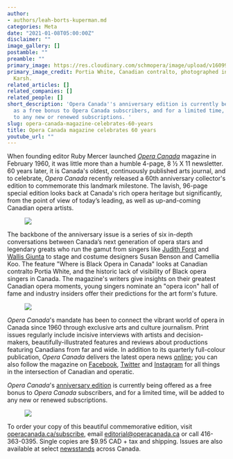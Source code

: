 ```yaml
---
author:
- authors/leah-borts-kuperman.md
categories: Meta
date: "2021-01-08T05:00:00Z"
disclaimer: ""
image_gallery: []
postamble: ""
preamble: ""
primary_image: https://res.cloudinary.com/schmopera/image/upload/v1609964815/media/2021/01/sqPortia-White-1946_qdp4y5.jpg
primary_image_credit: Portia White, Canadian contralto, photographed in 1946 by Yousuf
  Karsh.
related_articles: []
related_companies: []
related_people: []
short_description: 'Opera Canada''s anniversary edition is currently being offered
  as a free bonus to Opera Canada subscribers, and for a limited time, will be added
  to any new or renewed subscriptions. '
slug: opera-canada-magazine-celebrates-60-years
title: Opera Canada magazine celebrates 60 years
youtube_url: ""
---
```

When founding editor Ruby Mercer launched [_Opera Canada_](https://operacanada.ca/) magazine in February 1960, it was little more than a humble 4-page, 8 ½ X 11 newsletter. 60 years later, it is Canada's oldest, continuously published arts journal, and to celebrate, _Opera Canada_ recently released a 60th anniversary collector's edition to commemorate this landmark milestone. The lavish, 96-page special edition looks back at Canada's rich opera heritage but significantly, from the point of view of today’s leading, as well as up-and-coming Canadian opera artists.

<figure data-type="image">

![](https://res.cloudinary.com/schmopera/image/upload/v1609965179/media/2021/01/OperaCanada60anno-cover_jwudnk.jpg)

</figure>

The backbone of the anniversary issue is a series of six in-depth conversations between Canada’s next generation of opera stars and legendary greats who run the gamut from singers like [Judith Forst](/an-interview-with-judith-forst/) and [Wallis Giunta](https://youtu.be/tpV1U6Tb2dA) to stage and costume designers Susan Benson and Camellia Koo. The feature "Where is Black Opera in Canada" looks at Canadian contralto Portia White, and the historic lack of visibility of Black opera singers in Canada. The magazine's writers give insights on their greatest Canadian opera moments, young singers nominate an "opera icon" hall of fame and industry insiders offer their predictions for the art form's future.

<figure data-type="image">

![](https://res.cloudinary.com/schmopera/image/upload/v1609965200/media/2021/01/OC-60thAnniversarypage_mwaxzx.jpg)

</figure>

_Opera Canada_'s mandate has been to connect the vibrant world of opera in Canada since 1960 through exclusive arts and culture journalism. Print issues regularly include incisive interviews with artists and decision-makers, beautifully-illustrated features and reviews about productions featuring Canadians from far and wide. In addition to its quarterly full-colour publication, _Opera Canada_ delivers the latest opera news [online](https://operacanada.ca/); you can also follow the magazine on [Facebook](https://www.facebook.com/OperaCanadaMagazine/), [Twitter](https://twitter.com/OperaCanada?ref_src=twsrc%5Egoogle%7Ctwcamp%5Eserp%7Ctwgr%5Eauthor) and [Instagram](https://www.instagram.com/operacanada/) for all things in the intersection of Canadian and operatic.

_Opera Canada_'s [anniversary edition](https://operacanada.ca/happy-60th-anniversary-opera-canada/) is currently being offered as a free bonus to _Opera Canada_ subscribers, and for a limited time, will be added to any new or renewed subscriptions.

<figure data-type="image">

![](https://res.cloudinary.com/schmopera/image/upload/v1609965212/media/2021/01/OC-60thAnniversaryIssuepage1_hobntn.jpg)

</figure>

To order your copy of this beautiful commemorative edition, visit [operacanada.ca/subscribe](https://secure.operacanada.ca/subscribe), email [editorial@operacanada.ca](mailto:editorial@operacanada.ca) or call 416-363-0395. Single copies are $9.95 CAD + tax and shipping. Issues are also available at select [newsstands](https://operacanada.ca/where-to-buy-opera-canada-magazine/) across Canada.